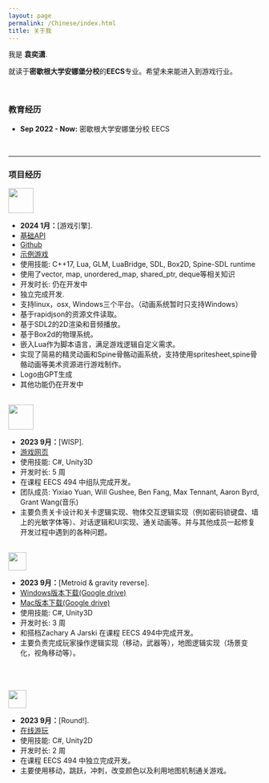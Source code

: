 ```yaml
---
layout: page
permalink: /Chinese/index.html
title: 关于我
---
```


我是 **袁奕潇**.

就读于**密歇根大学安娜堡分校**的**EECS**专业。希望未来能进入到游戏行业。

<br>

### 教育经历

- **Sep 2022 - Now:** 密歇根大学安娜堡分校 EECS

<br>

---

### 项目经历

<div>
<img src="https://yyixiao.github.io/GameEngine.png" class="floatpic" width="50" height="50">
</div>

- **2024 1月：**[游戏引擎]. 
- [基础API](https://eecs498-game-engine.github.io/)
- [Github](https://github.com/YuanYixiao0014/Manifold)
- [示例游戏](https://yuanyixiao0014.itch.io/archer)
- 使用技能: C++17, Lua, GLM, LuaBridge, SDL, Box2D, Spine-SDL runtime
- 使用了vector, map, unordered_map, shared_ptr, deque等相关知识
- 开发时长: 仍在开发中
- 独立完成开发. 
- 支持linux，osx, Windows三个平台。（动画系统暂时只支持Windows）
- 基于rapidjson的资源文件读取。
- 基于SDL2的2D渲染和音频播放。
- 基于Box2d的物理系统。
- 嵌入Lua作为脚本语言，满足游戏逻辑自定义需求。
- 实现了简易的精灵动画和Spine骨骼动画系统，支持使用spritesheet,spine骨骼动画等美术资源进行游戏制作。
- Logo由GPT生成
- 其他功能仍在开发中

<br>

<div>
<img src="https://yyixiao.github.io/Wisp.jpg" class="floatpic" width="50" height="50">
</div>

- **2023 9月：**[WISP]. 
- [游戏网页](https://ajbyrd.itch.io/wisp)
- 使用技能: C#, Unity3D
- 开发时长: 5 周
- 在课程 EECS 494 中组队完成开发。
- 团队成员: Yixiao Yuan, Will Gushee, Ben Fang, Max Tennant, Aaron Byrd, Grant Wang(音乐)
- 主要负责关卡设计和关卡逻辑实现、物体交互逻辑实现（例如密码锁键盘、墙上的光敏字体等）、对话逻辑和UI实现、通关动画等。并与其他成员一起修复开发过程中遇到的各种问题。

<br>

<div>
<img src="https://yyixiao.github.io/Metroid.jpg" class="floatpic" width="36" height="36">
</div>

- **2023 9月：**[Metroid & gravity reverse]. 
- [Windows版本下载(Google drive)](https://drive.google.com/file/d/1M_FjHWAHDC-IM2SBmWliJPUZBt_fElNM/view?usp=sharing)
- [Mac版本下载(Google drive)](https://drive.google.com/file/d/1UOoOnVwDtCl5RHGxr_SBhAnq4rX6plgA/view?usp=sharing)
- 使用技能: C#, Unity3D
- 开发时长: 3 周
- 和搭档Zachary A Jarski 在课程 EECS 494中完成开发。
- 主要负责完成玩家操作逻辑实现（移动，武器等），地图逻辑实现（场景变化，视角移动等）。 

<br>
<br>
<br>

<div>
<img src="https://yyixiao.github.io/Round.png" class="floatpic" width="36" height="36">
</div>

- **2023 9月：**[Round!]. 
- [在线游玩](https://yyixiao.itch.io/round)
- 使用技能: C#, Unity2D
- 开发时长: 2 周
- 在课程 EECS 494 中独立完成开发。
- 主要使用移动，跳跃，冲刺，改变颜色以及利用地图机制通关游戏。

<br>